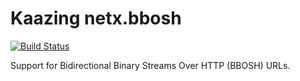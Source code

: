 Kaazing netx.bbosh
==================
[![Build Status][build-status-image]][build-status]

[build-status-image]: https://travis-ci.org/kaazing/netx.bbosh.svg?branch=develop
[build-status]: https://travis-ci.org/kaazing/netx.bbosh

Support for Bidirectional Binary Streams Over HTTP (BBOSH) URLs.
